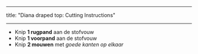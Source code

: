- - -
title: "Diana draped top: Cutting Instructions"
- - -

- Knip **1 rugpand** aan de stofvouw
- Knip **1 voorpand** aan de stofvouw
- Knip **2 mouwen** met _goede kanten op elkaar_
